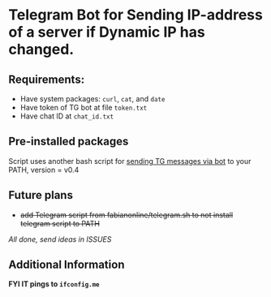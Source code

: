 # Telegram Bot for Sending IP-address of a server if Dynamic IP has changed.
## Requirements:
* Have system packages: `curl`, `cat`, and `date`
* Have token of TG bot at file `token.txt`
* Have chat ID at `chat_id.txt`

## Pre-installed packages
Script uses another bash script for [sending TG messages via bot](https://github.com/fabianonline/telegram.sh) to your PATH, version = v0.4

## Future plans
* ~~add Telegram script from fabianonline/telegram.sh to not install telegram script to PATH~~

*All done, send ideas in ISSUES*

## Additional Information
**FYI IT pings to `ifconfig.me`**
